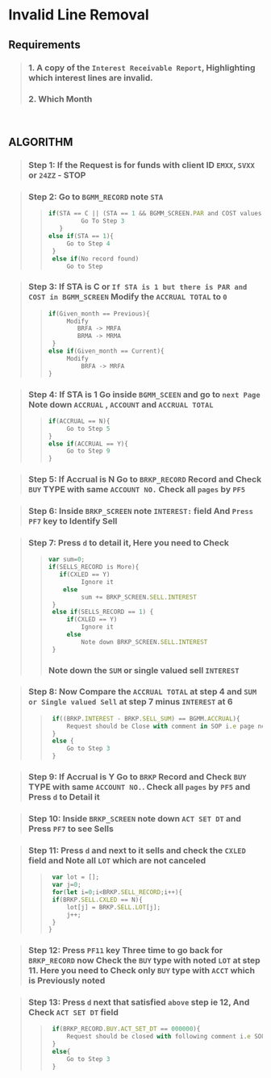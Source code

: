 # Invalid Line Removal

## Requirements
> ### 1. A copy of the `Interest Receivable Report`, Highlighting which interest lines are invalid.
> ### 2. Which Month

<br>

## ALGORITHM

> ### Step 1: If the Request is for funds with client ID `EMXX`, `SVXX` or `24ZZ` - STOP

> ### Step 2: Go to `BGMM_RECORD` note `STA` 
>> ```javascript
>> if(STA == C || (STA == 1 && BGMM_SCREEN.PAR and COST values != 0)){
>>          Go To Step 3
>>    }
>> else if(STA == 1){
>>      Go to Step 4
>>  }
>>  else if(No record found)
>>      Go to Step 
>> ```

> ### Step 3: If STA is C  or `If STA is 1 but there is PAR and COST in BGMM_SCREEN` Modify the `ACCRUAL TOTAL` to `0`
>> ```javascript
>> if(Given_month == Previous){
>>      Modify 
>>         BRFA -> MRFA
>>         BRMA -> MRMA             
>>  }
>> else if(Given_month == Current){
>>      Modify
>>          BRFA -> MRFA    
>>}
>>```

> ### Step 4: If STA is 1 Go inside `BGMM_SCEEN` and go to `next Page` Note down `ACCRUAL` , `ACCOUNT` and `ACCRUAL TOTAL`
>>```javascript
>> if(ACCRUAL == N){
>>      Go to Step 5  
>>} 
>> else if(ACCRUAL == Y){
>>      Go to Step 9
>>}
>>```

> ### Step 5: If Accrual is N Go to `BRKP_RECORD` Record and Check `BUY` TYPE with same `ACCOUNT NO.` Check all `pages` by `PF5`  

> ### Step 6: Inside `BRKP_SCREEN` note `INTEREST:` field And `Press PF7` key to Identify Sell 

> ### Step 7: Press `d` to detail it, Here you need to Check 
>>```javascript
>> var sum=0;
>> if(SELLS_RECORD is More){
>>    if(CXLED == Y)
>>          Ignore it
>>     else
>>          sum += BRKP_SCREEN.SELL.INTEREST
>>  }
>>  else if(SELLS_RECORD == 1) {
>>      if(CXLED == Y)
>>          Ignore it
>>      else 
>>          Note down BRKP_SCREEN.SELL.INTEREST      
>>  }
>>```
>> ### Note down the `SUM` or single valued sell `INTEREST`

> ### Step 8: Now Compare the `ACCRUAL TOTAL` at step 4 and `SUM or Single valued Sell` at step 7 minus `INTEREST` at 6
>>``` javascript
>>  if((BRKP.INTEREST - BRKP.SELL_SUM) == BGMM.ACCRUAL){
>>      Request should be Close with comment in SOP i.e page no 14     
>>  }
>>  else {
>>      Go to Step 3
>>  }
>>```

> ### Step 9: If Accrual is Y Go to `BRKP` Record and Check `BUY` TYPE with same `ACCOUNT NO.`. Check all `pages` by `PF5` and Press `d` to Detail it

> ### Step 10: Inside `BRKP_SCREEN` note down `ACT SET DT` and Press `PF7` to see Sells

> ### Step 11: Press `d` and next to it sells and check the `CXLED` field and Note all `LOT` which are not canceled
>>```javascript
>>  var lot = [];
>>  var j=0;
>>  for(let i=0;i<BRKP.SELL_RECORD;i++){
>>  if(BRKP.SELL.CXLED == N){
>>      lot[j] = BRKP.SELL.LOT[j];
>>      j++;              
>>  }
>>}
>>``` 

> ### Step 12: Press `PF11` key Three time to go back for `BRKP_RECORD` now Check the `BUY` type with noted `LOT` at step 11. Here you need to Check only `BUY` type with `ACCT` which is Previously noted

> ### Step 13: Press `d` next that satisfied `above` step ie 12, And Check `ACT SET DT` field
>> ```javascript
>>  if(BRKP_RECORD.BUY.ACT_SET_DT == 000000){
>>      Request should be closed with following comment i.e SOP page 21  
>>  }
>>  else{
>>      Go to Step 3        
>>  }
>>```  